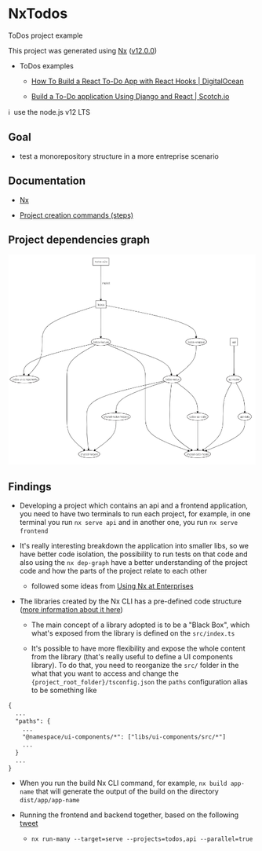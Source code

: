 # NxTodos

ToDos project example

This project was generated using [Nx](https://nx.dev) ([v12.0.0](https://github.com/nrwl/nx/releases/tag/12.0.0))

- ToDos examples

  - [How To Build a React To-Do App with React Hooks | DigitalOcean](https://www.digitalocean.com/community/tutorials/how-to-build-a-react-to-do-app-with-react-hooks)

  - [Build a To-Do application Using Django and React | Scotch.io](https://scotch.io/tutorials/build-a-to-do-application-using-django-and-react)

ℹ️&nbsp;&nbsp;use the node.js v12 LTS

## Goal

- test a monorepository structure in a more entreprise scenario

## Documentation

- [Nx](docs/nx.md)

- [Project creation commands (steps)](docs/project-creation-commands.md)

## Project dependencies graph

![nx dep-graph](docs/assets/nx-dep-graph.png)

## Findings

- Developing a project which contains an api and a frontend application, you need to have two terminals to run each project, for example, in one terminal you run `nx serve api` and in another one, you run `nx serve frontend`

- It's really interesting breakdown the application into
  smaller libs, so we have better code isolation, the possibility to run tests on that code and also using the `nx dep-graph` have a better understanding of the project code and how the parts of the project relate to each other

  - followed some ideas from [Using Nx at Enterprises](https://nx.dev/react/guides/monorepo-nx-enterprise)

- The libraries created by the Nx CLI has a pre-defined code structure ([more information about it here](https://nx.dev/react/tutorial/08-create-libs))

  - The main concept of a library adopted is to be a "Black Box", which what's exposed from the library is defined on the `src/index.ts`

  - It's possible to have more flexibility and expose the whole content from the library (that's really useful to define a UI components library). To do that, you need to reorganize the `src/` folder in the what that you want to access and change the `{project_root_folder}/tsconfig.json` the `paths` configuration alias to be something like

```
{
  ...
  "paths": {
    ...
    "@namespace/ui-components/*": ["libs/ui-components/src/*"]
    ...
  }
  ...
}
```

- When you run the build Nx CLI command, for example, `nx build app-name` that will generate the output of the build on the directory `dist/app/app-name`

- Running the frontend and backend together, based on the following [tweet](https://twitter.com/juristr/status/1290398409283850243)

  - `nx run-many --target=serve --projects=todos,api --parallel=true`
